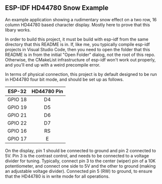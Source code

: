 ## ESP-IDF HD44780 Snow Example

An example application showing a rudimentary snow effect on a two row, 16 column HD44780 based
character display.  Mostly here to prove that this libary works.

In order to build this project, it must be build with esp-idf from the same directory that
this README is in.  If, like me, you typically compile esp-idf projects in Visual Studio
Code, then you need to open the folder that this README is in from the initial "Open Folder"
dialog, not the root of this repo.  Otherwise, the CMakeList infrastructure of esp-idf
won't work out properly, and you'll end up with a weird precompile error.

In terms of physical connection, this project is by default designed to be run in HD44780 
four bit mode, and should be set up as follows.

| ESP-32 | HD44780 Pin |
| :---: | :---: |
| GPIO 18  | D4 |
| GPIO 19  | D5 |
| GPIO 21  | D6 |
| GPIO 22  | D7 |
| GPIO 16  | RS |
| GPIO 17  | E |

On the display, pin 1 should be connected to ground and pin 2 connected to 5V.  Pin 3 is the
contrast control, and needs to be connected to a voltage divider for tuning.  Typically, connect
pin 3 to the center (wiper) pin of a 10K potentiometer, and connect one side to 5V and the other
to ground (making an adjustable voltage divider).  Connected pin 5 (RW) to ground, to ensure that
the HD44780 is in write mode for all operations.
